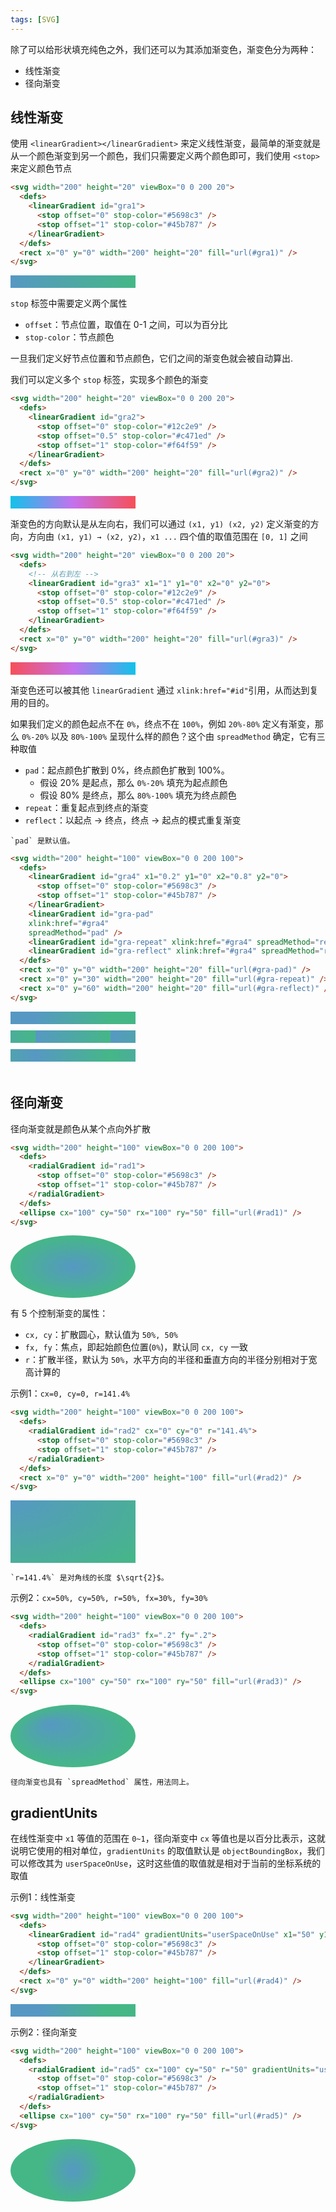 ```yaml
---
tags: [SVG]
---
```


除了可以给形状填充纯色之外，我们还可以为其添加渐变色，渐变色分为两种：

- 线性渐变
- 径向渐变

## 线性渐变

使用 `<linearGradient></linearGradient>` 来定义线性渐变，最简单的渐变就是从一个颜色渐变到另一个颜色，我们只需要定义两个颜色即可，我们使用 `<stop>` 来定义颜色节点

```html
<svg width="200" height="20" viewBox="0 0 200 20">
  <defs>
    <linearGradient id="gra1">
      <stop offset="0" stop-color="#5698c3" />
      <stop offset="1" stop-color="#45b787" />
    </linearGradient>
  </defs>
  <rect x="0" y="0" width="200" height="20" fill="url(#gra1)" />
</svg>
```

<svg width="200" height="20" viewBox="0 0 200 20">
  <defs>
    <linearGradient id="gra1">
      <stop offset="0" stop-color="#5698c3" />
      <stop offset="1" stop-color="#45b787" />
    </linearGradient>
  </defs>
  <rect x="0" y="0" width="200" height="20" fill="url(#gra1)" />
</svg>

`stop` 标签中需要定义两个属性

- `offset`：节点位置，取值在 0-1 之间，可以为百分比
- `stop-color`：节点颜色

一旦我们定义好节点位置和节点颜色，它们之间的渐变色就会被自动算出.

我们可以定义多个 `stop` 标签，实现多个颜色的渐变

```html
<svg width="200" height="20" viewBox="0 0 200 20">
  <defs>
    <linearGradient id="gra2">
      <stop offset="0" stop-color="#12c2e9" />
      <stop offset="0.5" stop-color="#c471ed" />
      <stop offset="1" stop-color="#f64f59" />
    </linearGradient>
  </defs>
  <rect x="0" y="0" width="200" height="20" fill="url(#gra2)" />
</svg>
```

<svg width="200" height="20" viewBox="0 0 200 20">
  <defs>
    <linearGradient id="gra2">
      <stop offset="0" stop-color="#12c2e9" />
      <stop offset="0.5" stop-color="#c471ed" />
      <stop offset="1" stop-color="#f64f59" />
    </linearGradient>
  </defs>
  <rect x="0" y="0" width="200" height="20" fill="url(#gra2)" />
</svg>

渐变色的方向默认是从左向右，我们可以通过 `(x1, y1) (x2, y2)` 定义渐变的方向，方向由 `(x1, y1) → (x2, y2)`，`x1 ...` 四个值的取值范围在 `[0, 1]` 之间

```html
<svg width="200" height="20" viewBox="0 0 200 20">
  <defs>
    <!-- 从右到左 -->
    <linearGradient id="gra3" x1="1" y1="0" x2="0" y2="0">
      <stop offset="0" stop-color="#12c2e9" />
      <stop offset="0.5" stop-color="#c471ed" />
      <stop offset="1" stop-color="#f64f59" />
    </linearGradient>
  </defs>
  <rect x="0" y="0" width="200" height="20" fill="url(#gra3)" />
</svg>
```

<svg width="200" height="20" viewBox="0 0 200 20">
  <defs>
    <linearGradient id="gra3" x1="1" y1="0" x2="0" y2="0">
      <stop offset="0" stop-color="#12c2e9" />
      <stop offset="0.5" stop-color="#c471ed" />
      <stop offset="1" stop-color="#f64f59" />
    </linearGradient>
  </defs>
  <rect x="0" y="0" width="200" height="20" fill="url(#gra3)" />
</svg>

渐变色还可以被其他 `linearGradient` 通过 `xlink:href="#id"`引用，从而达到复用的目的。

如果我们定义的颜色起点不在 `0%`，终点不在 `100%`，例如 `20%-80%` 定义有渐变，那么 `0%-20%` 以及 `80%-100%` 呈现什么样的颜色？这个由 `spreadMethod` 确定，它有三种取值

- `pad`：起点颜色扩散到 0%，终点颜色扩散到 100%。
  - 假设 20% 是起点，那么 `0%-20%` 填充为起点颜色
  - 假设 80% 是终点，那么 `80%-100%` 填充为终点颜色
- `repeat`：重复起点到终点的渐变
- `reflect`：以起点 → 终点，终点 → 起点的模式重复渐变

``` tip
`pad` 是默认值。
```

```html {3}
<svg width="200" height="100" viewBox="0 0 200 100">
  <defs>
    <linearGradient id="gra4" x1="0.2" y1="0" x2="0.8" y2="0">
      <stop offset="0" stop-color="#5698c3" />
      <stop offset="1" stop-color="#45b787" />
    </linearGradient>
    <linearGradient id="gra-pad" 
    xlink:href="#gra4" 
    spreadMethod="pad" />
    <linearGradient id="gra-repeat" xlink:href="#gra4" spreadMethod="repeat" />
    <linearGradient id="gra-reflect" xlink:href="#gra4" spreadMethod="reflect" />
  </defs>
  <rect x="0" y="0" width="200" height="20" fill="url(#gra-pad)" />
  <rect x="0" y="30" width="200" height="20" fill="url(#gra-repeat)" />
  <rect x="0" y="60" width="200" height="20" fill="url(#gra-reflect)" />
</svg>
```

<svg width="200" height="100" viewBox="0 0 200 100">
  <defs>
    <linearGradient id="gra4" x1="0.2" y1="0" x2="0.8" y2="0">
      <stop offset="0" stop-color="#5698c3" />
      <stop offset="1" stop-color="#45b787" />
    </linearGradient>
    <linearGradient id="gra-pad" 
    xlink:href="#gra4" 
    spreadMethod="pad" />
    <linearGradient id="gra-repeat" xlink:href="#gra4" spreadMethod="repeat" />
    <linearGradient id="gra-reflect" xlink:href="#gra4" spreadMethod="reflect" />
  </defs>
  <rect x="0" y="0" width="200" height="20" fill="url(#gra-pad)" />
  <rect x="0" y="30" width="200" height="20" fill="url(#gra-repeat)" />
  <rect x="0" y="60" width="200" height="20" fill="url(#gra-reflect)" />
</svg>

## 径向渐变

径向渐变就是颜色从某个点向外扩散

```html
<svg width="200" height="100" viewBox="0 0 200 100">
  <defs>
    <radialGradient id="rad1">
      <stop offset="0" stop-color="#5698c3" />
      <stop offset="1" stop-color="#45b787" />
    </radialGradient>
  </defs>
  <ellipse cx="100" cy="50" rx="100" ry="50" fill="url(#rad1)" />
</svg>
```

<svg width="200" height="100" viewBox="0 0 200 100">
  <defs>
    <radialGradient id="rad1">
      <stop offset="0" stop-color="#5698c3" />
      <stop offset="1" stop-color="#45b787" />
    </radialGradient>
  </defs>
  <ellipse cx="100" cy="50" rx="100" ry="50" fill="url(#rad1)" />
</svg>

有 5 个控制渐变的属性：

- `cx, cy`：扩散圆心，默认值为 `50%, 50%`
- `fx, fy`：焦点，即起始颜色位置(`0%`)，默认同 `cx, cy` 一致
- `r`：扩散半径，默认为 `50%`，水平方向的半径和垂直方向的半径分别相对于宽高计算的

示例1：`cx=0, cy=0, r=141.4%`

```html
<svg width="200" height="100" viewBox="0 0 200 100">
  <defs>
    <radialGradient id="rad2" cx="0" cy="0" r="141.4%">
      <stop offset="0" stop-color="#5698c3" />
      <stop offset="1" stop-color="#45b787" />
    </radialGradient>
  </defs>
  <rect x="0" y="0" width="200" height="100" fill="url(#rad2)" />
</svg>
```

<svg width="200" height="100" viewBox="0 0 200 100">
  <defs>
    <radialGradient id="rad2" cx="0" cy="0" r="141.4%">
      <stop offset="0" stop-color="#5698c3" />
      <stop offset="1" stop-color="#45b787" />
    </radialGradient>
  </defs>
  <rect x="0" y="0" width="200" height="100" fill="url(#rad2)" />
</svg>

``` tip
`r=141.4%` 是对角线的长度 $\sqrt{2}$。
```

示例2：`cx=50%, cy=50%, r=50%, fx=30%, fy=30%`

```html
<svg width="200" height="100" viewBox="0 0 200 100">
  <defs>
    <radialGradient id="rad3" fx=".2" fy=".2">
      <stop offset="0" stop-color="#5698c3" />
      <stop offset="1" stop-color="#45b787" />
    </radialGradient>
  </defs>
  <ellipse cx="100" cy="50" rx="100" ry="50" fill="url(#rad3)" />
</svg>
```

<svg width="200" height="100" viewBox="0 0 200 100">
  <defs>
    <radialGradient id="rad3" fx=".3" fy=".3">
      <stop offset="0" stop-color="#5698c3" />
      <stop offset="1" stop-color="#45b787" />
    </radialGradient>
  </defs>
  <ellipse cx="100" cy="50" rx="100" ry="50" fill="url(#rad3)" />
</svg>

``` tip
径向渐变也具有 `spreadMethod` 属性，用法同上。
```

## gradientUnits

在线性渐变中 `x1` 等值的范围在 `0~1`，径向渐变中 `cx` 等值也是以百分比表示，这就说明它使用的相对单位，`gradientUnits` 的取值默认是 `objectBoundingBox`，我们可以修改其为 `userSpaceOnUse`，这时这些值的取值就是相对于当前的坐标系统的取值

示例1：线性渐变

```html
<svg width="200" height="100" viewBox="0 0 200 100">
  <defs>
    <linearGradient id="rad4" gradientUnits="userSpaceOnUse" x1="50" y1="0" x2="150" y2="0">
      <stop offset="0" stop-color="#5698c3" />
      <stop offset="1" stop-color="#45b787" />
    </linearGradient>
  </defs>
  <rect x="0" y="0" width="200" height="100" fill="url(#rad4)" />
</svg>
```

<svg width="200" height="20" viewBox="0 0 200 20">
  <defs>
    <linearGradient id="rad4" gradientUnits="userSpaceOnUse" x1="50" y1="0" x2="150" y2="0">
      <stop offset="0" stop-color="#5698c3" />
      <stop offset="1" stop-color="#45b787" />
    </linearGradient>
  </defs>
  <rect x="0" y="0" width="200" height="100" fill="url(#rad4)" />
</svg>

示例2：径向渐变

```html
<svg width="200" height="100" viewBox="0 0 200 100">
  <defs>
    <radialGradient id="rad5" cx="100" cy="50" r="50" gradientUnits="userSpaceOnUse">
      <stop offset="0" stop-color="#5698c3" />
      <stop offset="1" stop-color="#45b787" />
    </radialGradient>
  </defs>
  <ellipse cx="100" cy="50" rx="100" ry="50" fill="url(#rad5)" />
</svg>
```

<svg width="200" height="100" viewBox="0 0 200 100">
  <defs>
    <radialGradient id="rad5" cx="100" cy="50" r="50" gradientUnits="userSpaceOnUse">
      <stop offset="0" stop-color="#5698c3" />
      <stop offset="1" stop-color="#45b787" />
    </radialGradient>
  </defs>
  <ellipse cx="100" cy="50" rx="100" ry="50" fill="url(#rad5)" />
</svg>
